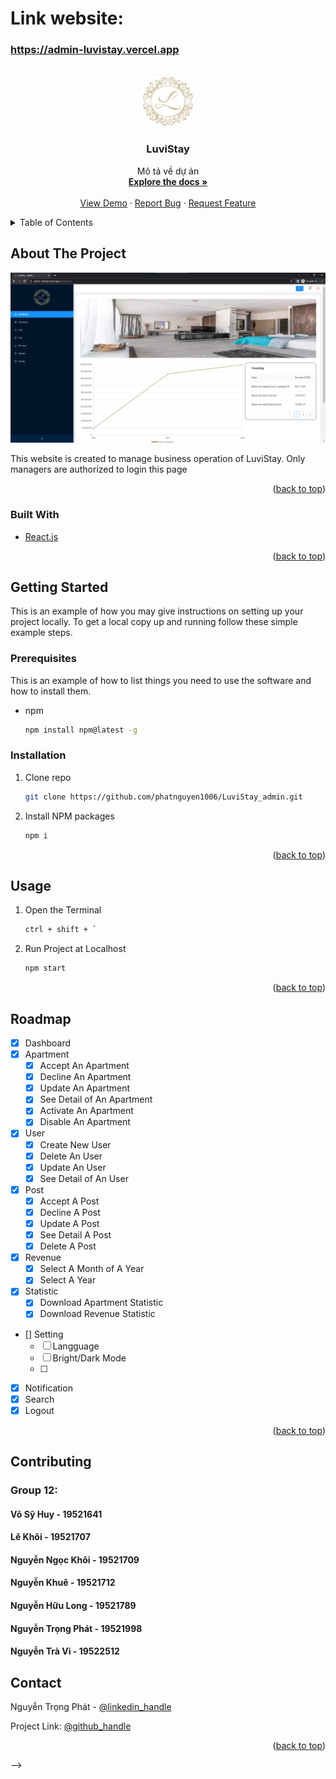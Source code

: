 # Link website: 
### https://admin-luvistay.vercel.app
<div id="top"></div>
<!--
*** Thanks for checking out the Best-README-Template. If you have a suggestion
*** that would make this better, please fork the repo and create a pull request
*** or simply open an issue with the tag "enhancement".
*** Don't forget to give the project a star!
*** Thanks again! Now go create something AMAZING! :D
-->



<!-- PROJECT SHIELDS -->
<!--
*** I'm using markdown "reference style" links for readability.
*** Reference links are enclosed in brackets [ ] instead of parentheses ( ).
*** See the bottom of this document for the declaration of the reference variables
*** for contributors-url, forks-url, etc. This is an optional, concise syntax you may use.
*** https://www.markdownguide.org/basic-syntax/#reference-style-links
-->
<!-- [![Contributors][contributors-shield]][contributors-url]
[![Forks][forks-shield]][forks-url]
[![Stargazers][stars-shield]][stars-url]
[![Issues][issues-shield]][issues-url]
[![MIT License][license-shield]][license-url]
[![LinkedIn][linkedin-shield]][linkedin-url] -->



<!-- PROJECT LOGO -->
<br />
<div align="center">
  <a href="">
    <img src="public/images/logo-square-primary.png" alt="Logo" width="80" height="80">
  </a>

<h3 align="center">LuviStay</h3>

  <p align="center">
    Mô tả về dự án
    <br />
    <a href="https://github.com/github_username/repo_name"><strong>Explore the docs »</strong></a>
    <br />
    <br />
    <a href="https://github.com/github_username/repo_name">View Demo</a>
    ·
    <a href="https://github.com/github_username/repo_name/issues">Report Bug</a>
    ·
    <a href="https://github.com/github_username/repo_name/issues">Request Feature</a>
  </p>
</div>



<!-- TABLE OF CONTENTS -->
<details>
  <summary>Table of Contents</summary>
  <ol>
    <li>
      <a href="#about-the-project">About The Project</a>
      <ul>
        <li><a href="#built-with">Built With</a></li>
      </ul>
    </li>
    <li>
      <a href="#getting-started">Getting Started</a>
      <ul>
        <!-- <li><a href="#prerequisites">Prerequisites</a></li> -->
        <li><a href="#installation">Installation</a></li>
      </ul>
    </li>
    <li><a href="#usage">Usage</a></li>
    <li><a href="#roadmap">Roadmap</a></li>
    <li><a href="#contributing">Contributing</a></li>
    <!-- <li><a href="#license">License</a></li> -->
    <li><a href="#contact">Contact</a></li>
    <!-- <li><a href="#acknowledgments">Acknowledgments</a></li> -->
  </ol>
</details>



<!-- ABOUT THE PROJECT -->
## About The Project

[![Product Name Screen Shot][product-screenshot]](https://admin-luvistay.vercel.app)

This website is created to manage business operation of LuviStay. Only managers are authorized to login this page

<!-- `github_username`, `repo_name`, `twitter_handle`, `linkedin_username`, `email_client`, `email`, `project_title`, `project_description` -->

<p align="right">(<a href="#top">back to top</a>)</p>



### Built With

* [React.js](https://reactjs.org/)
<!-- * [Vue.js](https://vuejs.org/)
* [Angular](https://angular.io/)
* [Svelte](https://svelte.dev/)
* [Laravel](https://laravel.com)
* [Bootstrap](https://getbootstrap.com)
* [JQuery](https://jquery.com) -->

<p align="right">(<a href="#top">back to top</a>)</p>



<!-- GETTING STARTED -->
## Getting Started

This is an example of how you may give instructions on setting up your project locally.
To get a local copy up and running follow these simple example steps.

### Prerequisites

This is an example of how to list things you need to use the software and how to install them.
* npm
  ```sh
  npm install npm@latest -g
  ```

### Installation

1. Clone repo
   ```sh
   git clone https://github.com/phatnguyen1006/LuviStay_admin.git
   ```
2. Install NPM packages
   ```sh
   npm i
   ```

<p align="right">(<a href="#top">back to top</a>)</p>



<!-- USAGE EXAMPLES -->
## Usage

1. Open the Terminal
    ```sh
    ctrl + shift + `
2. Run Project at Localhost
    ```sh
    npm start

<p align="right">(<a href="#top">back to top</a>)</p>



<!-- ROADMAP -->
## Roadmap

- [x] Dashboard
- [x] Apartment
    - [x] Accept An Apartment
    - [x] Decline An Apartment
    - [x] Update An Apartment
    - [x] See Detail of An Apartment
    - [x] Activate An Apartment
    - [x] Disable An Apartment
- [x] User
    - [x] Create New User
    - [x] Delete An User
    - [x] Update An User
    - [x] See Detail of An User
- [x] Post
    - [x] Accept A Post
    - [x] Decline A Post
    - [x] Update A Post
    - [x] See Detail A Post
    - [x] Delete A Post
- [x] Revenue
    - [x] Select A Month of A Year
    - [x] Select A Year
- [x] Statistic
    - [x] Download Apartment Statistic
    - [x] Download Revenue Statistic
- [] Setting
    - [ ] Langguage
    - [ ] Bright/Dark Mode
    - [ ] 
- [x] Notification
- [x] Search
- [x] Logout
<!-- See the [open issues](https://github.com/github_username/repo_name/issues) for a full list of proposed features (and known issues). -->

<p align="right">(<a href="#top">back to top</a>)</p>



<!-- CONTRIBUTING -->
## Contributing

### Group 12:

#### Võ Sỹ Huy - 19521641 
#### Lê Khôi - 19521707
#### Nguyễn Ngọc Khôi - 19521709
#### Nguyễn Khuê - 19521712
#### Nguyễn Hữu Long - 19521789
#### Nguyễn Trọng Phát - 19521998
#### Nguyễn Trà Vi - 19522512


<!-- LICENSE -->
<!-- ## License -->

<!-- Distributed under the MIT License. See `LICENSE.txt` for more information.

<p align="right">(<a href="#top">back to top</a>)</p> -->

<!-- CONTACT -->
## Contact

Nguyễn Trọng Phát - [@linkedin_handle](https://www.facebook.com/tsone.ylov)

Project Link: [@github_handle](https://github.com/phatnguyen1006/LuviStay_admin.git)

<p align="right">(<a href="#top">back to top</a>)</p>



<!-- ACKNOWLEDGMENTS
## Acknowledgments

<!-- * []()
* []()
* []() -->

<!-- <p align="right">(<a href="#top">back to top</a>)</p> --> -->



<!-- MARKDOWN LINKS & IMAGES -->
<!-- https://www.markdownguide.org/basic-syntax/#reference-style-links -->
[contributors-shield]: https://img.shields.io/github/contributors/github_username/repo_name.svg?style=for-the-badge
[contributors-url]: https://github.com/github_username/repo_name/graphs/contributors
[forks-shield]: https://img.shields.io/github/forks/github_username/repo_name.svg?style=for-the-badge
[forks-url]: https://github.com/github_username/repo_name/network/members
[stars-shield]: https://img.shields.io/github/stars/github_username/repo_name.svg?style=for-the-badge
[stars-url]: https://github.com/github_username/repo_name/stargazers
[issues-shield]: https://img.shields.io/github/issues/github_username/repo_name.svg?style=for-the-badge
[issues-url]: https://github.com/github_username/repo_name/issues
[license-shield]: https://img.shields.io/github/license/github_username/repo_name.svg?style=for-the-badge
[license-url]: https://github.com/github_username/repo_name/blob/master/LICENSE.txt
[linkedin-shield]: https://img.shields.io/badge/-LinkedIn-black.svg?style=for-the-badge&logo=linkedin&colorB=555
[linkedin-url]: https://linkedin.com/in/linkedin_username
[product-screenshot]: public/images/ScreenShot_Project.png
